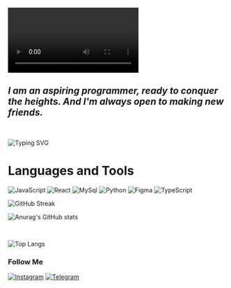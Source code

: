 ![Header](https://github.com/Bektur211/Bektur211/blob/main/assets/animation.gif.mp4)

## ***I am an aspiring programmer, ready to conquer the heights. And I'm always open to making new friends.***

<br>

![Typing SVG](https://readme-typing-svg.herokuapp.com?color=%2336BCF7&lines=Web+informatics+student)

# Languages and Tools
![JavaScript](https://img.shields.io/badge/-JavaScript-090909?style=for-the-badge&logo=javascript)
![React](https://img.shields.io/badge/-React-090909?style=for-the-badge&logo=react)
![MySql](https://img.shields.io/badge/-MySql-090909?style=for-the-badge&logo=mysql&logoColor=006488)
![Python](https://img.shields.io/badge/-Python-090909?style=for-the-badge&logo=python)
![Figma](https://img.shields.io/badge/-Figma-090909?style=for-the-badge&logo=figma)
![TypeScript](https://img.shields.io/badge/-Typescript-090909?style=for-the-badge&logo=typescript)


![GitHub Streak](https://github-readme-streak-stats.herokuapp.com/?user=BekturMaasaliev&theme=dark)


![Anurag's GitHub stats](https://github-readme-stats.vercel.app/api?username=BekturMaasaliev&show_icons=true&theme=dark)

<br>

<!-- ![Readme Card](https://github-readme-stats.vercel.app/api/pin/?username=BekturMaasaliev&repo=Online_Store&theme=dark)
![Readme Card](https://github-readme-stats.vercel.app/api/pin/?username=BekturMaasaliev&repo=Post-Reader-App&theme=dark) -->




![Top Langs](https://github-readme-stats.vercel.app/api/top-langs/?username=anuraghazra&langs_count=5&theme=dark) 





### Follow Me
[![Instagram](https://img.shields.io/badge/-Instagram-090909?style=for-the-badge&logo=instagram)](https://www.instagram.com/torrtiee/)
[![Telegram](https://img.shields.io/badge/-Telegram-090909?style=for-the-badge&logo=telegram)](https://t.me/torrtiee/)
